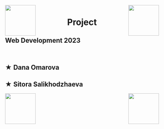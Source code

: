 <img src="https://i.pinimg.com/originals/8c/20/6c/8c206cc83642bde5b2919c35d8be9e48.gif" height="100" align="right">
<img src="https://i.pinimg.com/originals/8a/d6/f9/8ad6f9f6be8b94526f044696d52002ac.gif" height="100" align="left">
<h1 align="center">Project</h1>
<h2> Web Development 2023 </h2>
<br>

 ## ★ Dana Omarova
 ## ★ Sitora Salikhodzhaeva
  
<img src="https://i.pinimg.com/originals/6f/df/35/6fdf3509449a0d3305fb9948e974ca06.gif" height="100" align="right" >
<img src="https://i.pinimg.com/originals/75/43/47/754347d4184f80369d8a0026b63d202a.gif" height="100" align="left">

